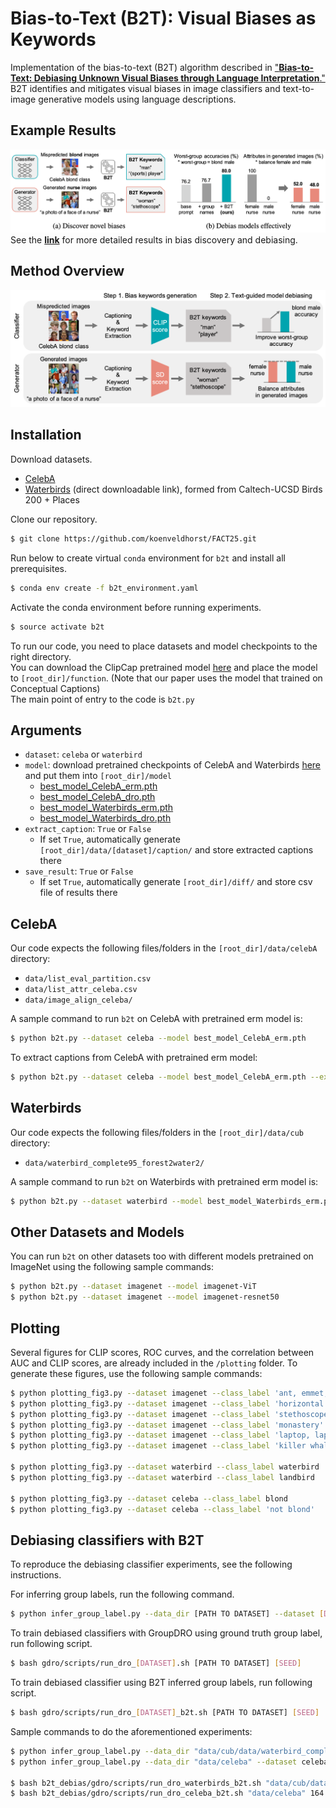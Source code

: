 # Bias-to-Text (B2T): Visual Biases as Keywords

Implementation of the bias-to-text (B2T) algorithm described in ["**Bias-to-Text: Debiasing Unknown Visual Biases through Language Interpretation**."](https://arxiv.org/abs/2301.11104)
B2T identifies and mitigates visual biases in image classifiers and text-to-image generative models using language descriptions.


## Example Results
![plot](./assets/figure_1.png)
See the [**link**](./docs/more_results.MD) for more detailed results in bias discovery and debiasing.

## Method Overview
![plot](./assets/figure_2.png)


## Installation

Download datasets.
- [CelebA](http://mmlab.ie.cuhk.edu.hk/projects/CelebA.html)
- [Waterbirds](https://nlp.stanford.edu/data/dro/waterbird_complete95_forest2water2.tar.gz) (direct downloadable link), formed from Caltech-UCSD Birds 200 + Places

Clone our repository.  
```bash
$ git clone https://github.com/koenveldhorst/FACT25.git
```

Run below to create virtual ```conda``` environment for ```b2t```  and install all prerequisites.
```bash
$ conda env create -f b2t_environment.yaml
```

Activate the conda environment before running experiments.
```bash
$ source activate b2t
```

To run our code, you need to place datasets and model checkpoints to the right directory.  
You can download the ClipCap pretrained model [here](https://github.com/rmokady/CLIP_prefix_caption) and place the model to ```[root_dir]/function```. (Note that our paper uses the model that trained on Conceptual Captions)  
The main point of entry to the code is ```b2t.py```

## Arguments
- ```dataset```: ```celeba``` or ```waterbird```
- ```model```: download pretrained checkpoints of CelebA and Waterbirds [here](https://worksheets.codalab.org/worksheets/0x621811fe446b49bb818293bae2ef88c0) and put them into ```[root_dir]/model```    
  - [best_model_CelebA_erm.pth](https://worksheets.codalab.org/rest/bundles/0x227a9d64524a46e29e34177b8073cb44/contents/blob/logs/best_model.pth)
  - [best_model_CelebA_dro.pth](https://worksheets.codalab.org/rest/bundles/0xa7c89242d1c1442d8c9b94902469ba15/contents/blob/logs/best_model.pth) 
  - [best_model_Waterbirds_erm.pth](https://worksheets.codalab.org/rest/bundles/0x677545cb487b4c98831e70b16ff836e7/contents/blob/logs/best_model.pth)
  - [best_model_Waterbirds_dro.pth](https://worksheets.codalab.org/rest/bundles/0x365690114c2e4b369c489314fdae7e99/contents/blob/logs/best_model.pth)
- ```extract_caption```: ```True``` or ```False```
  - If set ```True```, automatically generate ```[root_dir]/data/[dataset]/caption/``` and store extracted captions there
- ```save_result```: ```True``` or ```False```
  - If set ```True```, automatically generate ```[root_dir]/diff/``` and store csv file of results there

## CelebA
Our code expects the following files/folders in the ```[root_dir]/data/celebA``` directory:
- ```data/list_eval_partition.csv```
- ```data/list_attr_celeba.csv```
- ```data/image_align_celeba/```


A sample command to run ```b2t``` on CelebA with pretrained erm model is:
```bash
$ python b2t.py --dataset celeba --model best_model_CelebA_erm.pth
```

To extract captions from CelebA with pretrained erm model:
```bash
$ python b2t.py --dataset celeba --model best_model_CelebA_erm.pth --extract_caption
```

## Waterbirds
Our code expects the following files/folders in the ```[root_dir]/data/cub``` directory:
- ```data/waterbird_complete95_forest2water2/```

A sample command to run ```b2t``` on Waterbirds with pretrained erm model is:
```bash
$ python b2t.py --dataset waterbird --model best_model_Waterbirds_erm.pth
```

## Other Datasets and Models
You can run ```b2t``` on other datasets too with different models pretrained on ImageNet using the following sample commands:
```bash
$ python b2t.py --dataset imagenet --model imagenet-ViT
$ python b2t.py --dataset imagenet --model imagenet-resnet50
```


## Plotting
Several figures for CLIP scores, ROC curves, and the correlation between AUC and CLIP scores, are already included in the ```/plotting``` folder.
To generate these figures, use the following sample commands:
```bash
$ python plotting_fig3.py --dataset imagenet --class_label 'ant, emmet, pismire'
$ python plotting_fig3.py --dataset imagenet --class_label 'horizontal bar, high bar'
$ python plotting_fig3.py --dataset imagenet --class_label 'stethoscope'
$ python plotting_fig3.py --dataset imagenet --class_label 'monastery'
$ python plotting_fig3.py --dataset imagenet --class_label 'laptop, laptop computer'
$ python plotting_fig3.py --dataset imagenet --class_label 'killer whale, killer, orca, grampus, sea wolf, Orcinus orca'

$ python plotting_fig3.py --dataset waterbird --class_label waterbird
$ python plotting_fig3.py --dataset waterbird --class_label landbird

$ python plotting_fig3.py --dataset celeba --class_label blond
$ python plotting_fig3.py --dataset celeba --class_label 'not blond'
```

## Debiasing classifiers with B2T
<!-- To reproduce the debiasing classifier experiments, see [b2t_debias](b2t_debias).   -->
To reproduce the debiasing classifier experiments, see the following instructions.


For inferring group labels, run the following command.
```bash
$ python infer_group_label.py --data_dir [PATH TO DATASET] --dataset [DATASET] --save_path pseudo_bias/[DATASET].pt
```

To train debiased classifiers with GroupDRO using ground truth group label, run following script. 

```bash
$ bash gdro/scripts/run_dro_[DATASET].sh [PATH TO DATASET] [SEED]
```

To train debiased classifier using B2T inferred group labels, run following script. 

```bash
$ bash gdro/scripts/run_dro_[DATASET]_b2t.sh [PATH TO DATASET] [SEED]
```

Sample commands to do the aforementioned experiments:
```bash
$ python infer_group_label.py --data_dir "data/cub/data/waterbird_complete95_forest2water2" --dataset waterbirds --save_path b2t_debias/pseudo_bias/waterbirds.pt
$ python infer_group_label.py --data_dir "data/celeba" --dataset celeba --save_path b2t_debias/pseudo_bias/celeba.pt

$ bash b2t_debias/gdro/scripts/run_dro_waterbirds_b2t.sh "data/cub/data/waterbird_complete95_forest2water2" 380
$ bash b2t_debias/gdro/scripts/run_dro_celeba_b2t.sh "data/celeba" 164
```

<!-- ## Diffusion models with B2T
To reproduce the diffusion model experiments, see [b2t_diffusion](b2t_diffusion).   -->

